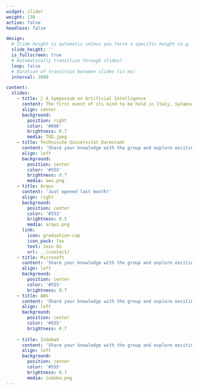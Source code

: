 ```yaml
---
widget: slider
weight: 130
active: false
headless: false

design:
  # Slide height is automatic unless you force a specific height (e.g. '400px')
  slide_height: ''
  is_fullscreen: true
  # Automatically transition through slides?
  loop: false
  # Duration of transition between slides (in ms)
  interval: 2000

content:
  slides:
    - title: 👋 A Symposium on Artificial Intelligence
      content: The first event of its kind to be held in Italy, Synapse features talks and poster sessions with globally voices in the field of AI.
      align: center
      background:
        position: right
        color: '#666'
        brightness: 0.7
        media: TUD.jpeg
    - title: Technische Universität Darmstadt
      content: 'Share your knowledge with the group and explore exciting new topics together!'
      align: left
      background:
        position: center
        color: '#555'
        brightness: 0.7
        media: aws.png
    - title: Arqus
      content: 'Just opened last month!'
      align: right
      background:
        position: center
        color: '#333'
        brightness: 0.5
        media: arqus.png
      link:
        icon: graduation-cap
        icon_pack: fas
        text: Join Us
        url: ../contact/
    - title: Microsoft
      content: 'Share your knowledge with the group and explore exciting new topics together!'
      align: left
      background:
        position: center
        color: '#555'
        brightness: 0.7         
    - title: AWS
      content: 'Share your knowledge with the group and explore exciting new topics together!'
      align: left
      background:
        position: center
        color: '#555'
        brightness: 0.7
                
    - title: IndabaX
      content: 'Share your knowledge with the group and explore exciting new topics together!'
      align: left
      background:
        position: center
        color: '#555'
        brightness: 0.7
        media: indaba.png
---
```

